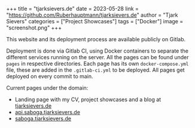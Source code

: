 +++
title = "tjarksievers.de"
date = 2023-05-28
link = "https://github.com/Ruberhauptmann/tjarksievers.de"
author = "Tjark Sievers"
categories = ["Project Showcases"]
tags = ["Docker"]
image = "screenshot.png"
+++

This website and its deployment process are available publicly on Gitlab.

Deployment is done via Gitlab CI, using Docker containers to separate the different services running on the server.
All the pages can be found under `pages` in respective directories.
Each page has its own `docker-compose.yml` file, these are added in the `.gitlab-ci.yml` to be deployed.
All pages get deployed on every commit to main.

Current pages under the domain:
- Landing page with my CV, project showcases and a blog at [tjarksievers.de](https://tjarksievers.de)
- [api.saboga.tjarksievers.de](https://api.saboga.tjarksievers.de)
- [saboga.tjarksievers.de](https://saboga.tjarksievers.de)
